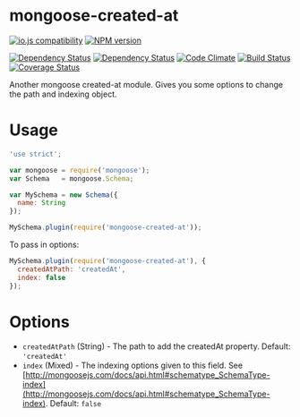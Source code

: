 # mongoose-created-at

[![io.js compatibility](https://img.shields.io/badge/io.js-compatible-brightgreen.svg?style=flat)](https://iojs.org/)
[![NPM version](http://img.shields.io/npm/v/mongoose-created-at.svg?style=flat)](https://www.npmjs.org/package/mongoose-created-at)

[![Dependency Status](http://img.shields.io/david/ksmithut/mongoose-created-at.svg?style=flat)](https://gemnasium.com/ksmithut/mongoose-created-at)
[![Dependency Status](http://img.shields.io/david/dev/ksmithut/mongoose-created-at.svg?style=flat)](https://gemnasium.com/ksmithut/mongoose-created-at)
[![Code Climate](http://img.shields.io/codeclimate/github/ksmithut/mongoose-created-at.svg?style=flat)](https://codeclimate.com/github/ksmithut/mongoose-created-at)
[![Build Status](http://img.shields.io/travis/ksmithut/mongoose-created-at.svg?style=flat)](https://travis-ci.org/ksmithut/mongoose-created-at)
[![Coverage Status](http://img.shields.io/codeclimate/coverage/github/ksmithut/mongoose-created-at.svg?style=flat)](https://codeclimate.com/github/ksmithut/mongoose-created-at)

Another mongoose created-at module. Gives you some options to change the path
and indexing object.

# Usage

```javascript
'use strict';

var mongoose = require('mongoose');
var Schema   = mongoose.Schema;

var MySchema = new Schema({
  name: String
});

MySchema.plugin(require('mongoose-created-at'));
```

To pass in options:

```javascript
MySchema.plugin(require('mongoose-created-at'), {
  createdAtPath: 'createdAt',
  index: false
});
```

# Options

* `createdAtPath` (String) - The path to add the createdAt property. Default:
  `'createdAt'`
* `index` (Mixed) - The indexing options given to this field. See
  [http://mongoosejs.com/docs/api.html#schematype_SchemaType-index](http://mongoosejs.com/docs/api.html#schematype_SchemaType-index).
  Default: `false`
